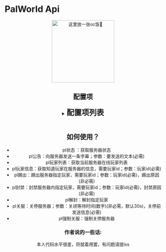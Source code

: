 <!-- markdownlint-disable MD033 MD036 MD041 -->
# PalWorld Api

<p align="center">
  <a href="https://huanxinbot.com/"><img src="https://raw.githubusercontent.com/huanxin996/nonebot_plugin_hx-yinying/main/.venv/hx_img.png" width="200" height="200" alt="这里放一张oc饭🤤"></a>
</p>

<div align="center">

## 配置项

<details>
  <summary><b style="font-size: 1.5rem">配置项列表</b></summary>

### palworld_host_port

- 类型：`str`
- 默认值：`None`
- 说明：幻兽帕鲁的主机+开放的restapi的端口
- 重要：必填

### palworld_token

- 类型：`str`
- 默认值：`None`
- 说明：你的服务器管理密码
- 重要：必填

</details>
<br>

## 如何使用？

- pl状态 ：获取服务器状态
- pl公告：向服务器发送一条字幕；参数：要发送的文本(必需)
- pl玩家列表：获取当前服务器在线玩家列表
- pl玩家信息：获取知道玩家在服务器的信息，需要玩家id；参数：玩家id(必需)
- pl踢出：踢出服务器指定玩家，需要玩家id；参数：玩家id(必需)，踢出原因(非必需)
- pl封禁：封禁服务器内指定玩家，需要玩家id；参数：玩家id(必需)，封禁原因(非必需)
- pl解封：解封指定玩家
- pl关服：关停服务器；参数：关闭等待时间(数字)(非必需，默认30s)，关停前发送信息(必需)
- pl强制关服：强制关停服务器

### 作者说的一些话: 

本人代码水平很差，将就着用罢，有问题请提iss

